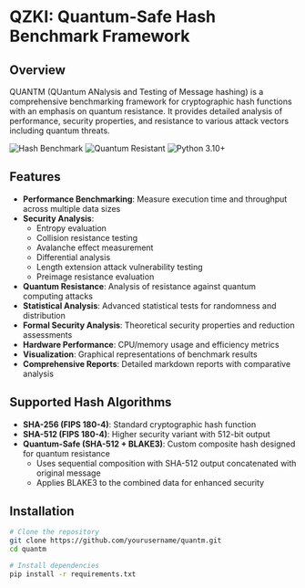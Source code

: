 # QZKI: Quantum-Safe Hash Benchmark Framework

## Overview
QUANTM (QUantum ANalysis and Testing of Message hashing) is a comprehensive benchmarking framework for cryptographic hash functions with an emphasis on quantum resistance. It provides detailed analysis of performance, security properties, and resistance to various attack vectors including quantum threats.

![Hash Benchmark](https://img.shields.io/badge/Hash-Benchmark-brightgreen)
![Quantum Resistant](https://img.shields.io/badge/Quantum-Resistant-blue)
![Python 3.10+](https://img.shields.io/badge/Python-3.10+-yellow)

## Features

- **Performance Benchmarking**: Measure execution time and throughput across multiple data sizes
- **Security Analysis**:
  - Entropy evaluation
  - Collision resistance testing
  - Avalanche effect measurement 
  - Differential analysis
  - Length extension attack vulnerability testing
  - Preimage resistance evaluation
- **Quantum Resistance**: Analysis of resistance against quantum computing attacks
- **Statistical Analysis**: Advanced statistical tests for randomness and distribution
- **Formal Security Analysis**: Theoretical security properties and reduction assessments
- **Hardware Performance**: CPU/memory usage and efficiency metrics
- **Visualization**: Graphical representations of benchmark results
- **Comprehensive Reports**: Detailed markdown reports with comparative analysis

## Supported Hash Algorithms

- **SHA-256 (FIPS 180-4)**: Standard cryptographic hash function
- **SHA-512 (FIPS 180-4)**: Higher security variant with 512-bit output
- **Quantum-Safe (SHA-512 + BLAKE3)**: Custom composite hash designed for quantum resistance
  - Uses sequential composition with SHA-512 output concatenated with original message
  - Applies BLAKE3 to the combined data for enhanced security

## Installation

```bash
# Clone the repository
git clone https://github.com/yourusername/quantm.git
cd quantm

# Install dependencies
pip install -r requirements.txt
